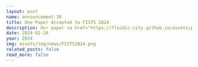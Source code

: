 ```yaml
---
layout: post
name: announcement-38
title: One Paper Accepted to FISTS​ 2024
description: Our paper <a href="https://fluidic-city.github.io/assets/pdf/Villarreal2024Eco.pdf"> Analyzing Emissions and Energy Efficiency at Unsignalized Real-world Intersections Under Mixed Traffic Control </a> has been accepted to IEEE Forum for Innovative Sustainable Transportation Systems (FISTS)​, 2024. Congratulations to all the authors!
date: 2024-02-26
year: 2024
img: assets/img/news/FISTS2024.png
related_posts: false
read_more: false
---
```

